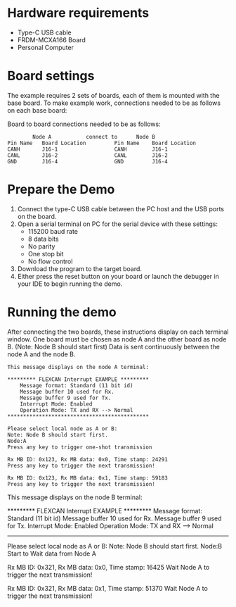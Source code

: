 Hardware requirements
=====================
- Type-C USB cable
- FRDM-MCXA166 Board
- Personal Computer

Board settings
==============
The example requires 2 sets of boards, each of them is mounted with the base board.
To make example work, connections needed to be as follows on each base board:

Board to board connections needed to be as follows:

~~~~~~~~~~~~~~~~~~~~~~~~~~~~~~~~~~~~~~~~~~~~~~~~~~~~~~~~~~~~
        Node A           connect to      Node B
Pin Name   Board Location         Pin Name    Board Location
CANH       J16-1                  CANH        J16-1
CANL       J16-2                  CANL        J16-2
GND        J16-4                  GND         J16-4
~~~~~~~~~~~~~~~~~~~~~~~~~~~~~~~~~~~~~~~~~~~~~~~~~~~~~~~~~~~~

Prepare the Demo
================
1. Connect the type-C USB cable between the PC host and the USB ports on the board.
2. Open a serial terminal on PC for the serial device with these settings:
    - 115200 baud rate
    - 8 data bits
    - No parity
    - One stop bit
    - No flow control
3. Download the program to the target board.
4. Either press the reset button on your board or launch the debugger in your IDE to begin running
   the demo.

Running the demo
================
After connecting the two boards, these instructions display on each terminal window.
One board must be chosen as node A and the other board as node B. (Note: Node B should start first)
Data is sent continuously between the node A and the node B.

~~~~~~~~~~~~~~~~~~~~~
This message displays on the node A terminal:

********* FLEXCAN Interrupt EXAMPLE *********
    Message format: Standard (11 bit id)
    Message buffer 10 used for Rx.
    Message buffer 9 used for Tx.
    Interrupt Mode: Enabled
    Operation Mode: TX and RX --> Normal
*********************************************

Please select local node as A or B:
Note: Node B should start first.
Node:A
Press any key to trigger one-shot transmission

Rx MB ID: 0x123, Rx MB data: 0x0, Time stamp: 24291
Press any key to trigger the next transmission!

Rx MB ID: 0x123, Rx MB data: 0x1, Time stamp: 59183
Press any key to trigger the next transmission!
~~~~~~~~~~~~~~~~~~~~~

This message displays on the node B terminal:

********* FLEXCAN Interrupt EXAMPLE *********
    Message format: Standard (11 bit id)
    Message buffer 10 used for Rx.
    Message buffer 9 used for Tx.
    Interrupt Mode: Enabled
    Operation Mode: TX and RX --> Normal
*********************************************

Please select local node as A or B:
Note: Node B should start first.
Node:B
Start to Wait data from Node A

Rx MB ID: 0x321, Rx MB data: 0x0, Time stamp: 16425
Wait Node A to trigger the next transmission!

Rx MB ID: 0x321, Rx MB data: 0x1, Time stamp: 51370
Wait Node A to trigger the next transmission!
~~~~~~~~~~~~~~~~~~~~~
